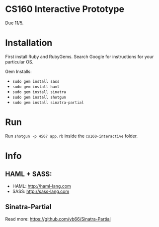 CS160 Interactive Prototype
===========================

Due 11/5.

Installation
============

First install Ruby and RubyGems. Search Google for instructions for your particular OS.

Gem Installs:
* `sudo gem install sass`
* `sudo gem install haml`
* `sudo gem install sinatra`
* `sudo gem install shotgun`
* `sudo gem install sinatra-partial`

Run
===

Run `shotgun -p 4567 app.rb` inside the `cs160-interactive` folder.

Info
====

HAML + SASS:
--------------------
* HAML: http://haml-lang.com
* SASS: http://sass-lang.com

Sinatra-Partial
---------------

Read more: https://github.com/yb66/Sinatra-Partial

